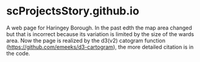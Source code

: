 # scProjectsStory.github.io
A web page for Haringey Borough. In the past edth the map area changed but that is incorrect because its variation is limited by the size of the wards area. Now the page is realized by the d3(v2) catogram function (https://github.com/emeeks/d3-cartogram), the more detailed citation is in the code.
